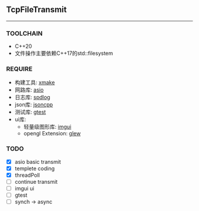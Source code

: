 ## TcpFileTransmit
---
### TOOLCHAIN
- C++20
- 文件操作主要依赖C++17的std::filesystem

### REQUIRE

- 构建工具: [xmake](https://github.com/xmake-io/xmake)
- 网路库: [asio](https://github.com/chriskohlhoff/asio)
- 日志库: [spdlog](https://github.com/gabime/spdlog)
- json库: [jsoncpp](https://github.com/open-source-parsers/jsoncpp)
- 测试库: [gtest](https://github.com/google/googletest)
- ui库: 
	- 轻量级图形库: [imgui](https://github.com/ocornut/imgui)
	- opengl Extension: [glew](https://github.com/nigels-com/glew)


### TODO
- [x] asio basic transmit
- [x] templete coding
- [x] threadPoll
- [ ] continue transmit
- [ ] imgui ui
- [ ] gtest
- [ ] synch -> async
